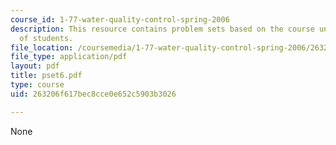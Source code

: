 ```yaml
---
course_id: 1-77-water-quality-control-spring-2006
description: This resource contains problem sets based on the course understanding
  of students.
file_location: /coursemedia/1-77-water-quality-control-spring-2006/263206f617bec8cce0e652c5903b3026_pset6.pdf
file_type: application/pdf
layout: pdf
title: pset6.pdf
type: course
uid: 263206f617bec8cce0e652c5903b3026

---
```

None